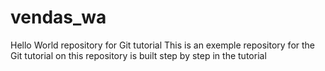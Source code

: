 # vendas_wa
Hello World repository for Git tutorial
This is an exemple repository for the Git tutorial on this repository is built step by step in the tutorial
